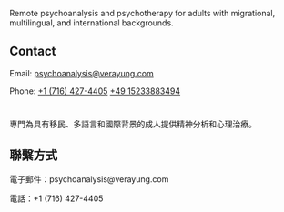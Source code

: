 
<html lang="en">
<head>
    <meta charset="UTF-8">
    <meta name="viewport" content="width=device-width, initial-scale=1.0">
</head>
<body>
    <p>Remote psychoanalysis and psychotherapy for adults with migrational, multilingual, and international backgrounds.</p>
    <h2>Contact</h2>
    <p>Email: <a href="mailto:psychoanalysis@verayung.com">psychoanalysis@verayung.com</a></p>
    <p>Phone: <a href="tel:+17164274405">+1 (716) 427-4405</a> <a href="tel:+4915233883494">+49 15233883494</a> </p>
    <h1>  </h1>
    <p>專門為具有移民、多語言和國際背景的成人提供精神分析和心理治療。</p>
    <h2>聯繫方式</h2>
    <p>電子郵件：psychoanalysis@verayung.com</p>
    <p>電話：+1 (716) 427-4405</p>
</body>
</html>
